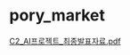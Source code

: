 # pory_market
[C2_AI프로젝트_최종발표자료.pdf](https://github.com/HaileysArchives/pory_market/blob/main/C2_AI%ED%94%84%EB%A1%9C%EC%A0%9D%ED%8A%B8_%EC%B5%9C%EC%A2%85%EB%B0%9C%ED%91%9C%EC%9E%90%EB%A3%8C.pdf)
